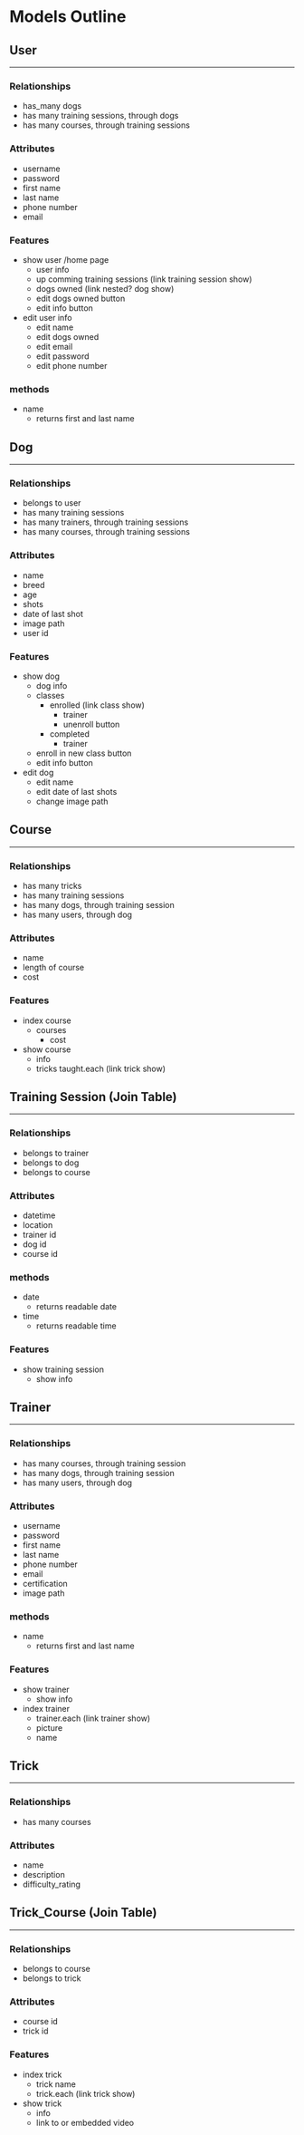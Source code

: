 # Models Outline

## User
___
### Relationships
- has_many dogs
- has many training sessions, through dogs
- has many courses, through training sessions
### Attributes
- username
- password
- first name
- last name
- phone number
- email 
### Features
- show user /home page
    - user info
    - up comming training sessions (link training session show)
    - dogs owned (link nested? dog show)
    - edit dogs owned button
    - edit info button
- edit user info
    - edit name
    - edit dogs owned
    - edit email
    - edit password
    - edit phone number
### methods
- name
    - returns first and last name

## Dog
___
### Relationships
- belongs to user
- has many training sessions
- has many trainers, through training sessions
- has many courses, through training sessions
### Attributes
- name
- breed
- age
- shots
- date of last shot 
- image path
- user id
### Features
- show dog
    - dog info
    - classes
        - enrolled (link class show)
            - trainer
            - unenroll button
        - completed
            - trainer
    - enroll in new class button
    - edit info button
- edit dog
    - edit name
    - edit date of last shots
    - change image path

## Course
___
### Relationships
- has many tricks
- has many training sessions
- has many dogs, through training session
- has many users, through dog
### Attributes
- name
- length of course
- cost 
### Features
- index course
    - courses
        - cost
- show course
    - info 
    - tricks taught.each (link trick show)

## Training Session (Join Table)
___
### Relationships
- belongs to trainer
- belongs to dog
- belongs to course
### Attributes
- datetime
- location 
- trainer id
- dog id
- course id
### methods
- date
    - returns readable date
- time
    - returns readable time
### Features
- show training session
    - show info


## Trainer
___
### Relationships
- has many courses, through training session
- has many dogs, through training session
- has many users, through dog
### Attributes
- username
- password
- first name
- last name
- phone number
- email
- certification
- image path
### methods
- name
    - returns first and last name
### Features
- show trainer
    - show info
- index trainer
    - trainer.each (link trainer show)
    - picture
    - name

## Trick
___
### Relationships
- has many courses
### Attributes
- name
- description
- difficulty_rating

## Trick_Course (Join Table)
___
### Relationships
- belongs to course
- belongs to trick
### Attributes
- course id
- trick id
### Features
- index trick
    - trick name
    - trick.each (link trick show)
- show trick
    - info
    - link to or embedded video
